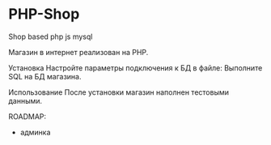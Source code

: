 # PHP-Shop
Shop based php js mysql

Магазин в интернет реализован на PHP.


Установка
Настройте параметры подключения к БД в файле:
Выполните SQL на БД магазина.


Использование
После установки магазин наполнен тестовыми данными.

ROADMAP:
- админка

